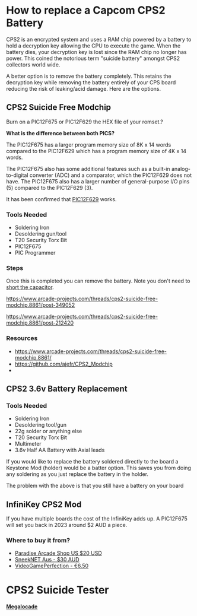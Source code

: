 # How to replace a Capcom CPS2 Battery

CPS2 is an encrypted system and uses a RAM chip powered by a battery to hold a decryption key allowing the CPU to execute the game. When the battery dies, your decryption key is lost since the RAM chip no longer has power. This coined the notorious term "suicide battery" amongst CPS2 collectors world wide.

A better option is to remove the battery completely. This retains the decryption key while removing the battery entirely of your CPS board reducing the risk of leaking/acid damage. Here are the options.



## CPS2 Suicide Free Modchip

Burn on a PIC12F675 or PIC12F629 the HEX file of your romset.? 

**What is the difference between both PICS?**

The PIC12F675 has a larger program memory size of 8K x 14 words compared to the PIC12F629 which has a program memory size of 4K x 14 words.

The PIC12F675 also has some additional features such as a built-in analog-to-digital converter (ADC) and a comparator, which the PIC12F629 does not have. The PIC12F675 also has a larger number of general-purpose I/O pins (5) compared to the PIC12F629 (3).

It has been confirmed that [PIC12F629](https://www.arcade-projects.com/threads/cps2-suicide-free-modchip.8861/post-142518) works.

### Tools Needed

- Soldering Iron
- Desoldering gun/tool
- T20 Security Torx Bit
- PIC12F675
- PIC Programmer

### Steps

Once this is completed you can remove the battery. Note you don't need to [short the capacitor](https://www.arcade-projects.com/threads/cps2-suicide-free-modchip.8861/post-141822).

https://www.arcade-projects.com/threads/cps2-suicide-free-modchip.8861/post-349052

https://www.arcade-projects.com/threads/cps2-suicide-free-modchip.8861/post-212420

### Resources

- https://www.arcade-projects.com/threads/cps2-suicide-free-modchip.8861/
- https://github.com/ajefr/CPS2_Modchip
- 



## CPS2 3.6v Battery Replacement

### Tools Needed
- Soldering Iron
- Desoldering tool/gun
- 22g solder or anything else
- T20 Security Torx Bit
- Multimeter
- 3.6v Half AA Battery with Axial leads

If you would like to replace the battery soldered directly to the board a Keystone Mod (holder) would be a batter option. This saves you from doing any soldering as you just replace the battery in the holder.

The problem with the above is that you still have a battery on your board

## InfiniKey CPS2 Mod
If you have multiple boards the cost of the InfiniKey adds up. A PIC12F675 will set you back in 2023 around $2 AUD a piece.

### Where to buy it from?

- [Paradise Arcade Shop US $20 USD](https://paradisearcadeshop.com/products/undamned-infinikey-cps2-by-ud-game-tech)
- [SneekNET Aus - $30 AUD](https://sneeknet.io/index.php/product/ud-infinikey-cps2/)
- [VideoGamePerfection - €6.50](https://videogameperfection.com/products/cps-2-infinikey-board/)

# CPS2 Suicide Tester



#### [Megalocade](https://www.arcade-projects.com/members/megalocade.12034/)
